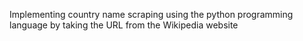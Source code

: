 Implementing country name scraping using the python programming language by taking the URL from the Wikipedia website
